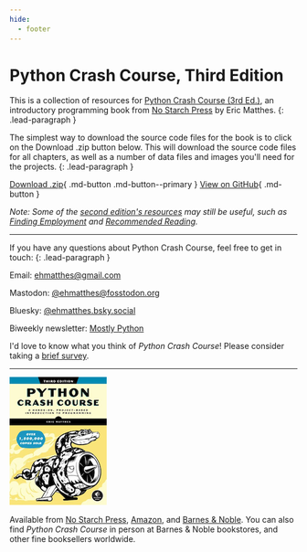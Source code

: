 ```yaml
---
hide:
  - footer
---
```


# Python Crash Course, Third Edition

This is a collection of resources for [Python Crash Course (3rd Ed.)](https://nostarch.com/python-crash-course-3rd-edition), an introductory programming book from [No Starch Press](https://nostarch.com) by Eric Matthes.
{: .lead-paragraph }

The simplest way to download the source code files for the book is to click on the Download .zip button below. This will download the source code files for all chapters, as well as a number of data files and images you'll need for the projects.
{: .lead-paragraph }

[Download .zip](https://github.com/ehmatthes/pcc_3e/archive/refs/heads/main.zip){ .md-button .md-button--primary } [View on GitHub](https://github.com/ehmatthes/pcc_3e/){ .md-button }

*Note: Some of the [second edition's resources](https://ehmatthes.github.io/pcc_2e/regular_index/) may still be useful, such as [Finding Employment](https://ehmatthes.github.io/pcc_2e/finding_employment/) and [Recommended Reading](https://ehmatthes.github.io/pcc_2e/recommended_reading/recommended_reading/).*

---

If you have any questions about Python Crash Course, feel free to get in touch:
{: .lead-paragraph }

Email: [ehmatthes@gmail.com](mailto:ehmatthes@gmail.com)

Mastodon: [@ehmatthes@fosstodon.org](https://fosstodon.org/@ehmatthes)

Bluesky: [@ehmatthes.bsky.social](https://bsky.app/profile/ehmatthes.bsky.social)

Biweekly newsletter: [Mostly Python](https://www.mostlypython.com)

I'd love to know what you think of *Python Crash Course*! Please consider taking a [brief survey](https://docs.google.com/forms/d/e/1FAIpQLSfiVAFj9SwGKFR6m-SelLcw4jz-0zBmVbLNkE-0j0ktjz6VBg/viewform).

---

[![Python Crash Course, 3rd Edition cover](images/pcc_3e_cover-170px.png)](https://nostarch.com/python-crash-course-3rd-edition)


Available from [No Starch Press](https://nostarch.com/python-crash-course-3rd-edition), [Amazon](https://www.amazon.com/Python-Crash-Course-Eric-Matthes-dp-1718502702/dp/1718502702/), and [Barnes & Noble](https://www.barnesandnoble.com/w/python-crash-course-3rd-edition-eric-matthes/1142968265). You can also find *Python Crash Course* in person at Barnes & Noble bookstores, and other fine booksellers worldwide.
